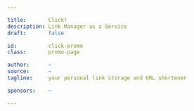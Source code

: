 ```yaml
---

title:       Click!
description: Link Manager as a Service
draft:       false

id:          click-promo
class:       promo-page

author:      ~
source:      ~
tagline:     your personal link storage and URL shortener

sponsors:    ~

---
```

